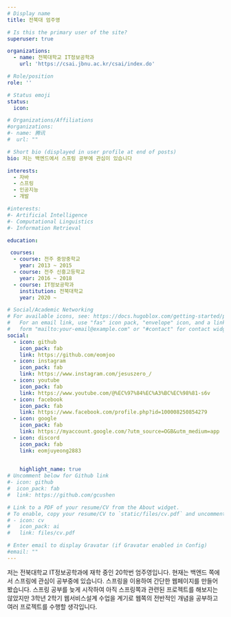 ```yaml
---
# Display name
title: 전북대 엄주영

# Is this the primary user of the site?
superuser: true

organizations:
  - name: 전북대학교 IT정보공학과
    url: 'https://csai.jbnu.ac.kr/csai/index.do'

# Role/position
role: ''

# Status emoji
status:
  icon:    

# Organizations/Affiliations
#organizations:
#- name: 腾讯
#  url: ""

# Short bio (displayed in user profile at end of posts)
bio: 저는 백엔드에서 스프링 공부에 관심이 있습니다

interests:
  - 자바
  - 스프링
  - 인공지능
  - 개발  

#interests:
#- Artificial Intelligence
#- Computational Linguistics
#- Information Retrieval

education:

 courses:
  - course: 전주 중앙중학교
    year: 2013 ~ 2015
  - course: 전주 신흥고등학교
    year: 2016 ~ 2018
  - course: IT정보공학과
    institution: 전북대학교
    year: 2020 ~

# Social/Academic Networking
# For available icons, see: https://docs.hugoblox.com/getting-started/page-builder/#icons
#   For an email link, use "fas" icon pack, "envelope" icon, and a link in the
#   form "mailto:your-email@example.com" or "#contact" for contact widget.
social:
  - icon: github
    icon_pack: fab
    link: https://github.com/eomjoo
  - icon: instagram
    icon_pack: fab
    link: https://www.instagram.com/jesuszero_/
  - icon: youtube
    icon_pack: fab
    link: https://www.youtube.com/@%EC%97%84%EC%A3%BC%EC%98%81-s6v
  - icon: facebook
    icon_pack: fab
    link: https://www.facebook.com/profile.php?id=100008250854279
  - icon: google
    icon_pack: fab
    link: https://myaccount.google.com/?utm_source=OGB&utm_medium=app
  - icon: discord
    icon_pack: fab
    link: eomjuyeong2883
      

    highlight_name: true
# Uncomment below for Github link
#- icon: github
#  icon_pack: fab
#  link: https://github.com/gcushen

# Link to a PDF of your resume/CV from the About widget.
# To enable, copy your resume/CV to `static/files/cv.pdf` and uncomment the lines below.
# - icon: cv
#   icon_pack: ai
#   link: files/cv.pdf

# Enter email to display Gravatar (if Gravatar enabled in Config)
#email: ""
---
```

저는 전북대학교 IT정보공학과에 재학 중인 20학번 엄주영입니다. 현재는 백엔드 쪽에서 스프링에 관심이 공부중에 있습니다. 스프링을 이용하여 간단한 웹페이지를 만들어 봤습니다.  스프링 공부를 늦게 시작하여 아직 스프링쪽과 관련된 프로젝트를 해보지는 않았지만  3학년 2학기 웹서비스설계 수업을 계기로 웹쪽의 전반적인 개념을 공부하고 여러 프로젝트를 수행할 생각입니다.  


